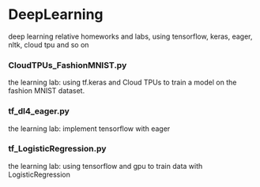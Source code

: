 # DeepLearning
deep learning relative homeworks and labs,
using tensorflow, keras, eager, nltk, cloud tpu and so on 

### CloudTPUs_FashionMNIST.py
the learning lab: using tf.keras and Cloud TPUs to train a model on the fashion MNIST dataset.

### tf_dl4_eager.py
the learning lab: implement tensorflow with eager

### tf_LogisticRegression.py
the learning lab: using tensorflow and gpu to train data with LogisticRegression

